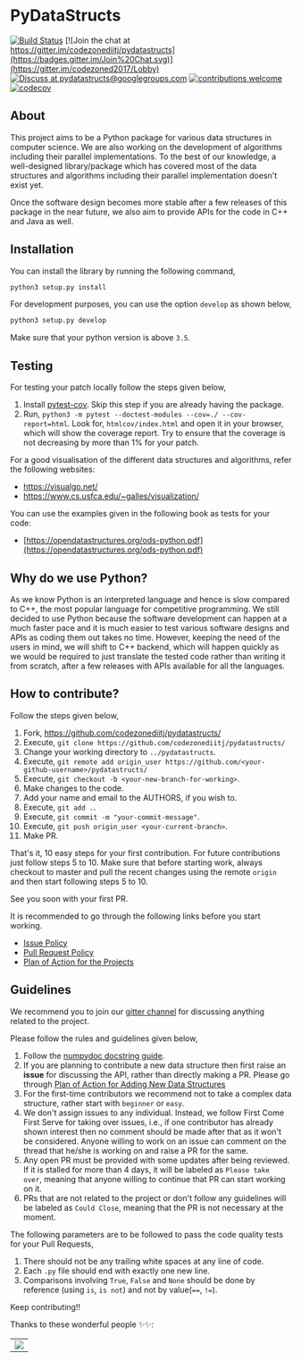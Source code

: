 PyDataStructs
=============

[![Build Status](https://app.travis-ci.com/codezonediitj/pydatastructs.svg?branch=master)](https://app.travis-ci.com/github/codezonediitj/pydatastructs) [![Join the chat at https://gitter.im/codezonediitj/pydatastructs](https://badges.gitter.im/Join%20Chat.svg)](https://gitter.im/codezoned2017/Lobby) [![Discuss at pydatastructs@googlegroups.com](https://img.shields.io/badge/discuss-pydatastructs%40googlegroups.com-blue.svg)](https://groups.google.com/forum/#!forum/pydatastructs) [![contributions welcome](https://img.shields.io/badge/contributions-welcome-brightgreen.svg?style=flat)](https://github.com/codezonediitj/pydatastructs/pulls) [![codecov](https://codecov.io/gh/codezonediitj/pydatastructs/branch/master/graph/badge.svg)](https://codecov.io/gh/codezonediitj/pydatastructs)

About
-----

This project aims to be a Python package for various data structures in computer science. We are also working on the development of algorithms including their parallel implementations. To the best of our knowledge, a well-designed library/package which has covered most of the data structures and algorithms including their parallel implementation doesn't exist yet.

Once the software design becomes more stable after a few releases of this package in the near future, we also aim to provide APIs for the code in C++ and Java as well.

Installation
------------

You can install the library by running the following command,

```python
python3 setup.py install
```

For development purposes, you can use the option `develop` as shown below,

```python
python3 setup.py develop
```

Make sure that your python version is above `3.5`.

Testing
-------

For testing your patch locally follow the steps given below,

1. Install [pytest-cov](https://pypi.org/project/pytest-cov/). Skip this step if you are already having the package.
2. Run, `python3 -m pytest --doctest-modules --cov=./ --cov-report=html`. Look for, `htmlcov/index.html` and open it in your browser, which will show the coverage report. Try to ensure that the coverage is not decreasing by more than 1% for your patch.

For a good visualisation of the different data structures and algorithms, refer the following websites:
- https://visualgo.net/
- https://www.cs.usfca.edu/~galles/visualization/

You can use the examples given in the following book as tests for your code:
- [https://opendatastructures.org/ods-python.pdf](https://opendatastructures.org/ods-python.pdf)

Why do we use Python?
------------------

As we know Python is an interpreted language and hence is slow compared to C++, the most popular language for competitive programming. We still decided to use Python because the software development can happen at a much faster pace and it is much easier to test various software designs and APIs as coding them out takes no time. However, keeping the need of the users in mind, we will shift to C++ backend,  which will happen quickly as we would be required to just translate the tested code rather than writing it from scratch, after a few releases with APIs available for all the languages.

How to contribute?
------------------

Follow the steps given below,

1. Fork, https://github.com/codezonediitj/pydatastructs/
2. Execute, `git clone https://github.com/codezonediitj/pydatastructs/`
3. Change your working directory to `../pydatastructs`.
4. Execute, `git remote add origin_user https://github.com/<your-github-username>/pydatastructs/`
5. Execute, `git checkout -b <your-new-branch-for-working>`.
6. Make changes to the code.
7. Add your name and email to the AUTHORS, if you wish to.
8. Execute, `git add .`.
9. Execute, `git commit -m "your-commit-message"`.
10. Execute, `git push origin_user <your-current-branch>`.
11. Make PR.

That's it, 10 easy steps for your first contribution. For future contributions just follow steps 5 to 10. Make sure that before starting work, always checkout to master and pull the recent changes using the remote `origin` and then start following steps 5 to 10.

See you soon with your first PR.

It is recommended to go through the following links before you start working.

- [Issue Policy](https://github.com/codezonediitj/pydatastructs/wiki/Issue-Policy)
- [Pull Request Policy](https://github.com/codezonediitj/pydatastructs/wiki/Pull-Request-Policy)
- [Plan of Action for the Projects](https://github.com/codezonediitj/pydatastructs/wiki/Plan-of-Action-for-the-Projects)


Guidelines
----------

We recommend you to join our [gitter channel](https://gitter.im/codezoned2017/Lobby) for discussing anything related to the project.

Please follow the rules and guidelines given below,

1. Follow the [numpydoc docstring guide](https://numpydoc.readthedocs.io/en/latest/format.html).
2. If you are planning to contribute a new data structure then first raise an **issue** for discussing the API, rather than directly making a PR. Please go through [Plan of Action for Adding New Data Structures](https://github.com/codezonediitj/pydatastructs/wiki/Plan-of-Action-for-Adding-New-Data-Structures)
3. For the first-time contributors we recommend not to take a complex data structure, rather start with `beginner` or `easy`.
4. We don't assign issues to any individual. Instead, we follow First Come First Serve for taking over issues, i.e., if one contributor has already shown interest then no comment should be made after that as it won't be considered. Anyone willing to work on an issue can comment on the thread that he/she is working on and raise a PR for the same.
5. Any open PR must be provided with some updates after being reviewed. If it is stalled for more than 4 days, it will be labeled as `Please take over`, meaning that anyone willing to continue that PR can start working on it.
6. PRs that are not related to the project or don't follow any guidelines will be labeled as `Could Close`, meaning that the PR is not necessary at the moment.

The following parameters are to be followed to pass the code quality tests for your Pull Requests,

1. There should not be any trailing white spaces at any line of code.
2. Each `.py` file should end with exactly one new line.
3. Comparisons involving `True`, `False` and `None` should be done by
reference (using `is`, `is not`) and not by value(`==`, `!=`).

Keep contributing!!

Thanks to these wonderful people ✨✨:

<table>
	<tr>
		<td>
			<a href="https://github.com/codezonediitj/pydatastructs/graphs/contributors">
  				<img src="https://contrib.rocks/image?repo=codezonediitj/pydatastructs" />
			</a>
		</td>
	</tr>
</table>
